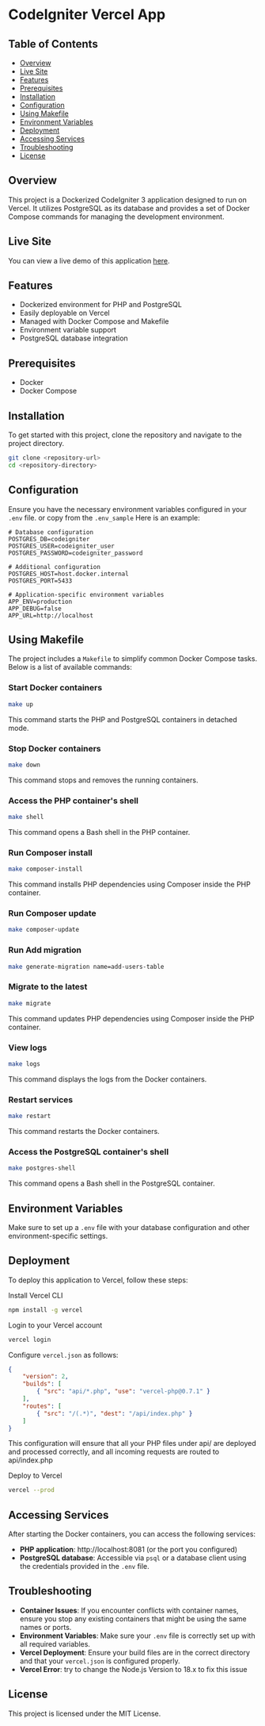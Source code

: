 
# CodeIgniter Vercel App

## Table of Contents
- [Overview](#overview)
- [Live Site](#live-site)
- [Features](#features)
- [Prerequisites](#prerequisites)
- [Installation](#installation)
- [Configuration](#configuration)
- [Using Makefile](#using-makefile)
- [Environment Variables](#environment-variables)
- [Deployment](#deployment)
- [Accessing Services](#accessing-services)
- [Troubleshooting](#troubleshooting)
- [License](#license)

## Overview

This project is a Dockerized CodeIgniter 3 application designed to run on Vercel. It utilizes PostgreSQL as its database and provides a set of Docker Compose commands for managing the development environment.

## Live Site

You can view a live demo of this application [here](https://codeigniter-vercel-pi.vercel.app/).

## Features

- Dockerized environment for PHP and PostgreSQL
- Easily deployable on Vercel
- Managed with Docker Compose and Makefile
- Environment variable support
- PostgreSQL database integration

## Prerequisites

- Docker
- Docker Compose

## Installation

To get started with this project, clone the repository and navigate to the project directory.

```bash
git clone <repository-url>
cd <repository-directory>
```

## Configuration

Ensure you have the necessary environment variables configured in your `.env` file. or copy from the `.env_sample` Here is an example:

```env
# Database configuration
POSTGRES_DB=codeigniter
POSTGRES_USER=codeigniter_user
POSTGRES_PASSWORD=codeigniter_password

# Additional configuration
POSTGRES_HOST=host.docker.internal
POSTGRES_PORT=5433

# Application-specific environment variables
APP_ENV=production
APP_DEBUG=false
APP_URL=http://localhost
```

## Using Makefile

The project includes a `Makefile` to simplify common Docker Compose tasks. Below is a list of available commands:

### Start Docker containers

```bash
make up
```

This command starts the PHP and PostgreSQL containers in detached mode.

### Stop Docker containers

```bash
make down
```

This command stops and removes the running containers.

### Access the PHP container's shell

```bash
make shell
```

This command opens a Bash shell in the PHP container.

### Run Composer install

```bash
make composer-install
```

This command installs PHP dependencies using Composer inside the PHP container.

### Run Composer update

```bash
make composer-update
```

### Run Add migration

```bash
make generate-migration name=add-users-table
```

### Migrate to the latest

```bash
make migrate
```

This command updates PHP dependencies using Composer inside the PHP container.

### View logs

```bash
make logs
```

This command displays the logs from the Docker containers.

### Restart services

```bash
make restart
```

This command restarts the Docker containers.

### Access the PostgreSQL container's shell

```bash
make postgres-shell
```

This command opens a Bash shell in the PostgreSQL container.

## Environment Variables

Make sure to set up a `.env` file with your database configuration and other environment-specific settings.

## Deployment

To deploy this application to Vercel, follow these steps:

Install Vercel CLI

```bash
npm install -g vercel
```

Login to your Vercel account

```bash
vercel login
```

Configure `vercel.json` as follows:

```json
{
	"version": 2,
	"builds": [
		{ "src": "api/*.php", "use": "vercel-php@0.7.1" }
	],
    "routes": [
		{ "src": "/(.*)", "dest": "/api/index.php" }
	]
}
```
This configuration will ensure that all your PHP files under api/ are deployed and processed correctly, and all incoming requests are routed to api/index.php

Deploy to Vercel

```bash
vercel --prod
```

## Accessing Services

After starting the Docker containers, you can access the following services:

- **PHP application**: http://localhost:8081 (or the port you configured)
- **PostgreSQL database**: Accessible via `psql` or a database client using the credentials provided in the `.env` file.

## Troubleshooting

- **Container Issues**: If you encounter conflicts with container names, ensure you stop any existing containers that might be using the same names or ports.
- **Environment Variables**: Make sure your `.env` file is correctly set up with all required variables.
- **Vercel Deployment**: Ensure your build files are in the correct directory and that your `vercel.json` is configured properly.
- **Vercel Error**: try to change the Node.js Version to 18.x to fix this issue

## License

This project is licensed under the MIT License.

